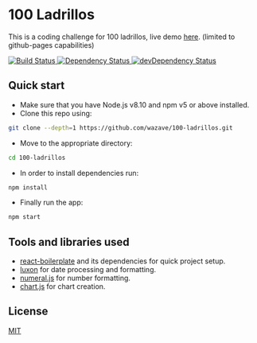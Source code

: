 # 100 Ladrillos

This is a coding challenge for 100 ladrillos, live demo [here](https://wazave.github.io/100-ladrillos/). (limited to github-pages capabilities)

<div>
  </a>
  <!-- Build Status -->
  <a href="https://travis-ci.com/wazave/100-ladrillos">
    <img src="https://travis-ci.com/wazave/100-ladrillos.svg?branch=master" alt="Build Status" />
  </a>
  <!-- Dependency Status -->
  <a href="https://david-dm.org/wazave/100-ladrillos">
    <img src="https://david-dm.org/wazave/100-ladrillos.svg" alt="Dependency Status" />
  </a>
  <!-- devDependency Status -->
  <a href="https://david-dm.org/wazave/100-ladrillos#info=devDependencies">
    <img src="https://david-dm.org/wazave/100-ladrillos/dev-status.svg" alt="devDependency Status" />
  </a>
</div>

## Quick start
- Make sure that you have Node.js v8.10 and npm v5 or above installed.
- Clone this repo using:

```bash
git clone --depth=1 https://github.com/wazave/100-ladrillos.git
```

- Move to the appropriate directory:

```bash
cd 100-ladrillos
```

- In order to install dependencies run:

```bash
npm install
```

- Finally run the app:

```bash
npm start
```

## Tools and libraries used
- [react-boilerplate](https://github.com/react-boilerplate/react-boilerplate/) and its dependencies for quick project setup.
- [luxon](https://github.com/moment/luxon/) for date processing and formatting.
- [numeral.js](https://github.com/adamwdraper/Numeral-js/) for number formatting.
- [chart.js](https://github.com/chartjs/Chart.js/) for chart creation.

## License
[MIT](https://choosealicense.com/licenses/mit/)

